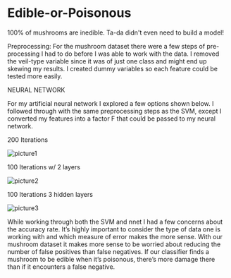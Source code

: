 # Edible-or-Poisonous
100% of mushrooms are inedible. Ta-da didn't even need to build a model!


Preprocessing:
For the mushroom dataset there were a few steps of pre-processing I had to do before I was able to work with the data. I removed the veil-type variable since it was of just one class and might end up skewing my results. I created dummy variables so each feature could be tested more easily.
 
NEURAL NETWORK

For my artificial neural network I explored a few options shown below. I followed through with the same preprocessing steps as the SVM, except I converted my features into a factor F that could be passed to my neural network.

200 Iterations


![picture1](https://user-images.githubusercontent.com/6904744/31474869-b16aeb6e-aeba-11e7-9a57-5ac6066fd1c7.png)

100 Iterations w/ 2 layers

![picture2](https://user-images.githubusercontent.com/6904744/31474888-c38085ac-aeba-11e7-9721-1f4e3b2d11b4.png)

100 Iterations 3 hidden layers

![picture3](https://user-images.githubusercontent.com/6904744/31474897-d4765076-aeba-11e7-9094-9ecc6f55aedb.png)

While working through both the SVM and nnet I had a few concerns about the accuracy rate. It’s highly important to consider the type of data one is working with and which measure of error makes the more sense. With our mushroom dataset it makes more sense to be worried about reducing the number of false positives than false negatives. If our classifier finds a mushroom to be edible when it’s poisonous, there’s more damage there than if it encounters a false negative. 


